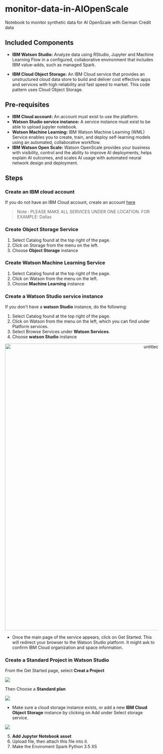 # monitor-data-in-AIOpenScale
Notebook to monitor synthetic data for AI OpenScale with German Credit data


## Included Components

* **IBM Watson Studio:** Analyze data using RStudio, Jupyter and Machine Learning Flow in a configured, collaborative environment that includes IBM value-adds, such as managed Spark.

* **IBM Cloud Object Storage:** An IBM Cloud service that provides an unstructured cloud data store to build and deliver cost effective apps and services with high reliability and fast speed to market. This code pattern uses Cloud Object Storage.

## Pre-requisites

* **IBM Cloud account:**  An account must exist to use the platform.
* **Watson Studio service instance:** A service instance must exist to be able to upload jupyter notebook.
* **Watson Machine Learning:** IBM Watson Machine Learning (WML) Service enables you to create, train, and deploy self-learning models using an automated, collaborative workflow.
* **IBM Watson Open Scale:** Watson OpenScale provides your business with visibility, control and the ability to improve AI deployments, helps explain AI outcomes, and scales AI usage with automated neural network design and deployment.

## Steps
### Create an IBM cloud account
If you do not have an IBM Cloud account, create an account [here](ibm.biz/ai-openscale-cloud)

> Note : PLEASE MAKE ALL SERVICES UNDER ONE LOCATION. FOR EXAMPLE: Dallas

### Create Object Storage Service
1. Select Catalog found at the top right of the page.
2. Click on Storage from the menu on the left.
4. Choose **Object Storage** instance

### Create Watson Machine Learning Service
1. Select Catalog found at the top right of the page.
2. Click on Watson from the menu on the left.
4. Choose **Machine Learning** instance

### Create a Watson Studio service instance
If you don't have a **watson Studio** instance, do the following:

1. Select Catalog found at the top right of the page.
2. Click on Watson from the menu on the left, which you can find under Platform services.
3. Select Browse Services under **Watson Services**.
4. Choose **watson Studio** instance
<p align="center"><img width="947" alt="untitled" src="https://user-images.githubusercontent.com/20974667/48708706-50914980-ec14-11e8-8768-23092ab0b330.png"> 
 
* Once the main page of the service appears, click on Get Started. This will redirect your browser to the Watson Studio platform. It might ask to confirm IBM Cloud organization and space information.

### Create a Standard Project in Watson Studio
From the Get Started page, select **Creat a Project**

![](https://user-images.githubusercontent.com/20974667/48708691-4a9b6880-ec14-11e8-8936-64d0ec4f6b8b.png)

Then Choose a **Standard plan**

![](https://user-images.githubusercontent.com/20974667/48708692-4a9b6880-ec14-11e8-88a6-928cc5646f13.png)

* Make sure a cloud storage instance exists, or add a new **IBM Cloud Object Storage** instance by clicking on Add under Select storage service.

![](https://user-images.githubusercontent.com/20974667/48709557-da421680-ec16-11e8-8c07-c90b29db12e2.png)

5. **Add Jupyter Notebook asset**
6. Upload file, then attach this file into it.
7. Make the Enviroment Spark Python 3.5 XS
![]()
